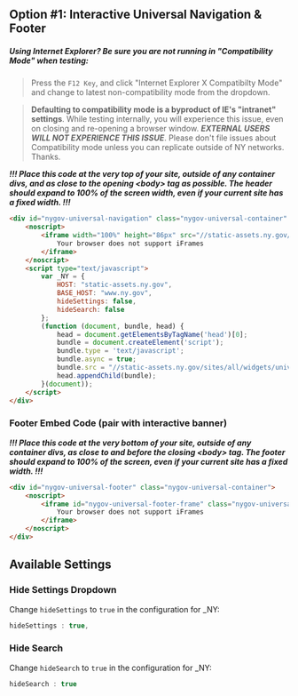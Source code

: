 ## Option #1: Interactive Universal Navigation & Footer

##### Using Internet Explorer? Be sure you are not running in "_Compatibility Mode_" when testing:
> Press the `F12 Key`, and click "Internet Explorer X Compatibilty Mode" and change to latest non-compatibility mode from the dropdown.

> **Defaulting to compatibility mode is a byproduct of IE's "intranet" settings**. While testing internally, you will experience this issue, even on closing and re-opening a browser window. **_EXTERNAL USERS WILL NOT EXPERIENCE THIS ISSUE_**. Please don't file issues about Compatibility mode unless you can replicate outside of NY networks. Thanks.

___!!! Place this code at the very top of your site, outside of any container divs, and as close to the opening \<body\> tag as possible. The header should expand to 100% of the screen width, even if your current site has a fixed width. !!!___


```html
<div id="nygov-universal-navigation" class="nygov-universal-container" data-iframe="true" data-updated="2014-10-24 10:01">
    <noscript>
        <iframe width="100%" height="86px" src="//static-assets.ny.gov/load_global_menu/ajax?iframe=true" frameborder="0" style="border:none; overflow:hidden; width:100%; height:86px;" scrolling="no">
            Your browser does not support iFrames
        </iframe>
    </noscript>
    <script type="text/javascript">
        var _NY = {
            HOST: "static-assets.ny.gov",
            BASE_HOST: "www.ny.gov",
            hideSettings: false,
            hideSearch: false
        };
        (function (document, bundle, head) {
            head = document.getElementsByTagName('head')[0];
            bundle = document.createElement('script');
            bundle.type = 'text/javascript';
            bundle.async = true;
            bundle.src = "//static-assets.ny.gov/sites/all/widgets/universal-navigation/dist/global-nav-bundle.js";
            head.appendChild(bundle);
        }(document));
    </script>
</div>
```
### Footer Embed Code (pair with interactive banner)

 ___!!! Place this code at the very bottom of your site, outside of any container divs, as close to and before the closing \<body\> tag. The footer should expand to 100% of the screen, even if your current site has a fixed width. !!!___


```html
<div id="nygov-universal-footer" class="nygov-universal-container">
    <noscript>
        <iframe id="nygov-universal-footer-frame" class="nygov-universal-container" width="100%" height="200px" src="//static-assets.ny.gov/load_global_footer/ajax?iframe=true" data-updated="2014-10-24 10:01" frameborder="0" style="border:none; overflow:hidden; width:100%; height:200px;" scrolling="no">
            Your browser does not support iFrames
        </iframe>
    </noscript>
</div>

```

## Available Settings

### Hide Settings Dropdown

Change `hideSettings` to `true` in the configuration for _NY:

```js
hideSettings : true,
```

### Hide Search

Change `hideSearch` to `true` in the configuration for _NY:

```js
hideSearch : true
```
